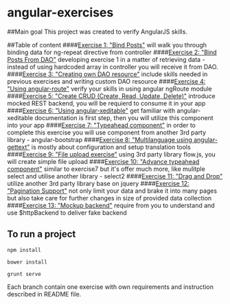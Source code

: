 angular-exercises
===================
##Main goal
This project was created to verify AngularJS skills.

##Table of content
####[Exercise 1: "Bind Posts"](https://github.com/aniaw/angular-exercises/tree/exercise1) 
will walk you through binding data for ng-repeat directive from controller
####[Exercise 2: "Bind Posts From DAO"](https://github.com/aniaw/angular-exercises/tree/exercise2) 
developing exercise 1 in a matter of retrieving data - instead of using hardcoded array in controller you will receive it from DAO.
####[Exercise 3: "Creating own DAO resource"](https://github.com/aniaw/angular-exercises/tree/exercise3) 
include skills needed in previous exercises and writing custom DAO resource
####[Exercise 4: "Using angular-route"](https://github.com/aniaw/angular-exercises/tree/exercise4) 
verify your skills in using angular ngRoute module
####[Exercise 5: "Create CRUD (Create, Read, Update, Delete)"](https://github.com/aniaw/angular-exercises/tree/exercise5)
introduce mocked REST backend, you will be requierd to consume it in your app
####[Exercise 6: "Using angular-xeditable"](https://github.com/aniaw/angular-exercises/tree/exercise6) 
get familiar with angular-xeditable documentation is first step, then you will utilize this component into your app
####[Exercise 7: "Typeahead component"](https://github.com/aniaw/angular-exercises/tree/exercise7)
in order to complete this exercise you will use component from another 3rd party library - angular-bootstrap
####[Exercise 8: "Multilanguage using angular-gettext"](https://github.com/aniaw/angular-exercises/tree/exercise8)
is mostly about configuration and setup translation tools
####[Exercise 9: "File upload exercise"](https://github.com/aniaw/angular-exercises/tree/exercise9)
using 3rd party library flow.js, you will create simple file upload
####[Exercise 10: "Advance typeahead component"](https://github.com/aniaw/angular-exercises/tree/exercise10)
similar to exercise7 but it's offer much more, like mulitple select and utilise another library - select2
####[Exercise 11: "Drag and Drop"](https://github.com/aniaw/angular-exercises/tree/exercise11)
utilize another 3rd party library base on jquery
####[Exercise 12: "Pagination Support"](https://github.com/aniaw/angular-exercises/tree/exercise12)
not only limit your data and brake it into many pages but also take care for further changes in size of provided data collection
####[Exercise 13: "Mockup backend"](https://github.com/aniaw/angular-exercises/tree/exercise13)
require from you to understand and use $httpBackend to deliver fake backend


## To run a project
<pre><code>npm install </code></pre>
<pre><code>bower install</code></pre>
<pre><code>grunt serve </code></pre>

Each branch contain one exercise with own requirements and instruction described in README file.
